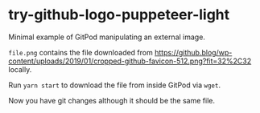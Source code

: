# try-github-logo-puppeteer-light

Minimal example of GitPod manipulating an external image.

`file.png` contains the file downloaded from https://github.blog/wp-content/uploads/2019/01/cropped-github-favicon-512.png?fit=32%2C32 locally.

Run `yarn start` to download the file from inside GitPod via `wget`.

Now you have git changes although it should be the same file.